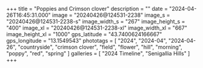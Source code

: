 +++
title = "Poppies and Crimson clover"
description = ""
date = "2024-04-26T16:45:31.000"
image = "20240426@124531-2238"
image_s = "20240426@124531-2238-s"
image_width_s = "267"
image_height_s = "400"
image_xl = "20240426@124531-2238-xl"
image_width_xl = "667"
image_height_xl = "1000"
gps_latitude = "43.7400624166667"
gps_longitude = "13.1549543"
phototags = [ "2024", "2024-04", "2024-04-26", "countryside", "crimson clover", "field", "flower", "hill", "morning", "poppy", "red", "spring" ]
galleries = [ "2024 Timeline", "Senigallia Hills" ]
+++
